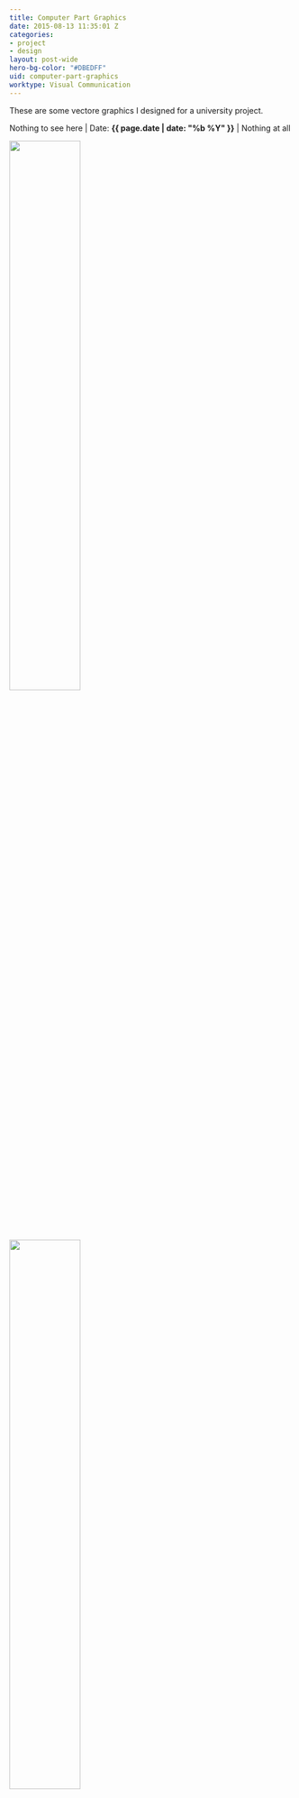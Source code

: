 ```yaml
---
title: Computer Part Graphics
date: 2015-08-13 11:35:01 Z
categories:
- project
- design
layout: post-wide
hero-bg-color: "#DBEDFF"
uid: computer-part-graphics
worktype: Visual Communication
---
```


<p>
	These are some vectore graphics I designed for a university project.
</p>

<p class="meta">
  Nothing to see here | Date: <strong>{{ page.date | date: "%b %Y" }}</strong> | Nothing at all
</p>

<div class="showcase">
  <img style="width:50%" src="/images/portfolio/computer-part-graphics/1.png" alt="">
  <img style="width:50%" src="/images/portfolio/computer-part-graphics/2.png" alt="">
  <img style="width:50%" src="/images/portfolio/computer-part-graphics/3.png" alt="">
  <img style="width:50%" src="/images/portfolio/computer-part-graphics/4.png" alt="">
  <img style="width:50%" src="/images/portfolio/computer-part-graphics/5.png" alt="">
</div>
